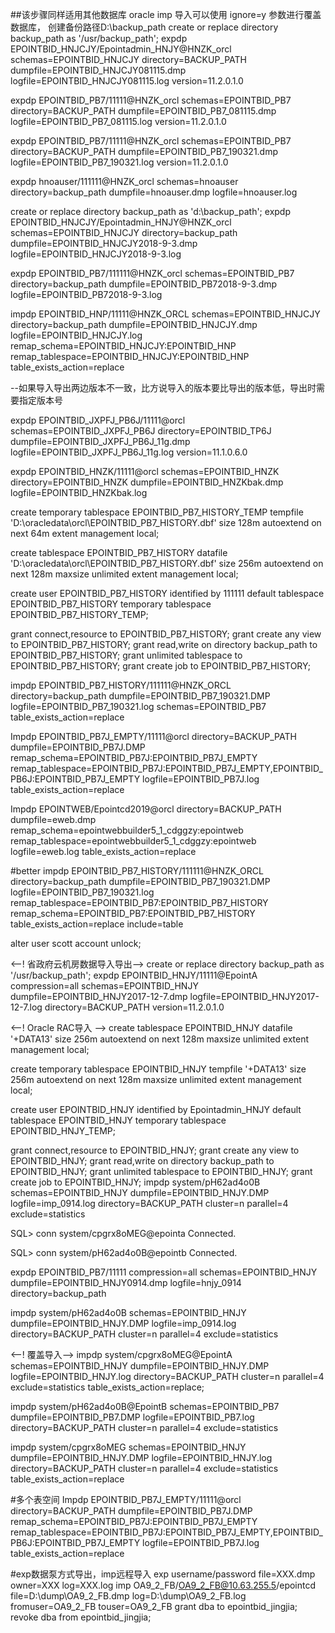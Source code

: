 ##该步骤同样适用其他数据库
oracle imp 导入可以使用 ignore=y 参数进行覆盖数据库，
创建备份路径D:\backup_path
create or replace directory backup_path as '/usr/backup_path';
expdp EPOINTBID_HNJCJY/Epointadmin_HNJY@HNZK_orcl schemas=EPOINTBID_HNJCJY directory=BACKUP_PATH dumpfile=EPOINTBID_HNJCJY081115.dmp logfile=EPOINTBID_HNJCJY081115.log version=11.2.0.1.0

expdp EPOINTBID_PB7/11111@HNZK_orcl schemas=EPOINTBID_PB7 directory=BACKUP_PATH dumpfile=EPOINTBID_PB7_081115.dmp logfile=EPOINTBID_PB7_081115.log version=11.2.0.1.0

expdp EPOINTBID_PB7/11111@HNZK_orcl schemas=EPOINTBID_PB7 directory=BACKUP_PATH dumpfile=EPOINTBID_PB7_190321.dmp logfile=EPOINTBID_PB7_190321.log version=11.2.0.1.0


expdp hnoauser/111111@HNZK_orcl schemas=hnoauser directory=backup_path dumpfile=hnoauser.dmp logfile=hnoauser.log

create or replace directory backup_path as 'd:\backup_path';
expdp EPOINTBID_HNJCJY/Epointadmin_HNJY@HNZK_orcl schemas=EPOINTBID_HNJCJY directory=backup_path dumpfile=EPOINTBID_HNJCJY2018-9-3.dmp logfile=EPOINTBID_HNJCJY2018-9-3.log

expdp EPOINTBID_PB7/111111@HNZK_orcl schemas=EPOINTBID_PB7 directory=backup_path dumpfile=EPOINTBID_PB72018-9-3.dmp logfile=EPOINTBID_PB72018-9-3.log

impdp EPOINTBID_HNP/11111@HNZK_ORCL schemas=EPOINTBID_HNJCJY directory=backup_path dumpfile=EPOINTBID_HNJCJY.dmp logfile=EPOINTBID_HNJCJY.log remap_schema=EPOINTBID_HNJCJY:EPOINTBID_HNP remap_tablespace=EPOINTBID_HNJCJY:EPOINTBID_HNP table_exists_action=replace

--如果导入导出两边版本不一致，比方说导入的版本要比导出的版本低，导出时需要指定版本号


expdp EPOINTBID_JXPFJ_PB6J/11111@orcl schemas=EPOINTBID_JXPFJ_PB6J directory=EPOINTBID_TP6J dumpfile=EPOINTBID_JXPFJ_PB6J_11g.dmp logfile=EPOINTBID_JXPFJ_PB6J_11g.log version=11.1.0.6.0


expdp EPOINTBID_HNZK/11111@orcl schemas=EPOINTBID_HNZK directory=EPOINTBID_HNZK dumpfile=EPOINTBID_HNZKbak.dmp logfile=EPOINTBID_HNZKbak.log


create temporary tablespace EPOINTBID_PB7_HISTORY_TEMP
tempfile 'D:\oracledata\orcl\EPOINTBID_PB7_HISTORY.dbf'
size 128m
autoextend on
next 64m
extent management local;

create tablespace EPOINTBID_PB7_HISTORY
datafile 'D:\oracledata\orcl\EPOINTBID_PB7_HISTORY.dbf'
size 256m
autoextend on
next 128m maxsize unlimited
extent management local;

create user EPOINTBID_PB7_HISTORY identified by 111111
default tablespace EPOINTBID_PB7_HISTORY
temporary tablespace EPOINTBID_PB7_HISTORY_TEMP;

grant connect,resource to EPOINTBID_PB7_HISTORY;
grant create any view to EPOINTBID_PB7_HISTORY;
grant read,write on directory backup_path to EPOINTBID_PB7_HISTORY;
grant unlimited tablespace to EPOINTBID_PB7_HISTORY;
grant create job to EPOINTBID_PB7_HISTORY;


impdp EPOINTBID_PB7_HISTORY/111111@HNZK_ORCL directory=backup_path dumpfile=EPOINTBID_PB7_190321.DMP logfile=EPOINTBID_PB7_190321.log schemas=EPOINTBID_PB7 table_exists_action=replace

Impdp EPOINTBID_PB7J_EMPTY/11111@orcl directory=BACKUP_PATH dumpfile=EPOINTBID_PB7J.DMP remap_schema=EPOINTBID_PB7J:EPOINTBID_PB7J_EMPTY remap_tablespace=EPOINTBID_PB7J:EPOINTBID_PB7J_EMPTY,EPOINTBID_PB6J:EPOINTBID_PB7J_EMPTY logfile=EPOINTBID_PB7J.log table_exists_action=replace

Impdp EPOINTWEB/Epointcd2019@orcl directory=BACKUP_PATH dumpfile=eweb.dmp remap_schema=epointwebbuilder5_1_cdggzy:epointweb remap_tablespace=epointwebbuilder5_1_cdggzy:epointweb logfile=eweb.log table_exists_action=replace

#better
impdp EPOINTBID_PB7_HISTORY/111111@HNZK_ORCL directory=backup_path dumpfile=EPOINTBID_PB7_190321.DMP logfile=EPOINTBID_PB7_190321.log remap_tablespace=EPOINTBID_PB7:EPOINTBID_PB7_HISTORY remap_schema=EPOINTBID_PB7:EPOINTBID_PB7_HISTORY table_exists_action=replace 
include=table


alter user scott account unlock;

<--! 省政府云机房数据导入导出-->
create or replace directory backup_path as '/usr/backup_path';
expdp EPOINTBID_HNJY/11111@EpointA  compression=all schemas=EPOINTBID_HNJY dumpfile=EPOINTBID_HNJY2017-12-7.dmp logfile=EPOINTBID_HNJY2017-12-7.log directory=BACKUP_PATH version=11.2.0.1.0

<--! Oracle RAC导入 -->
create tablespace EPOINTBID_HNJY
datafile '+DATA13'
size 256m
autoextend on
next 128m maxsize unlimited
extent management local;

create temporary tablespace EPOINTBID_HNJY
tempfile '+DATA13'
size 256m
autoextend on
next 128m maxsize unlimited
extent management local;



create user EPOINTBID_HNJY identified by Epointadmin_HNJY
default tablespace EPOINTBID_HNJY
temporary tablespace EPOINTBID_HNJY_TEMP;

grant connect,resource to EPOINTBID_HNJY;
grant create any view to EPOINTBID_HNJY;
grant read,write on directory backup_path to EPOINTBID_HNJY;
grant unlimited tablespace to EPOINTBID_HNJY;
grant create job to EPOINTBID_HNJY;
impdp system/pH62ad4o0B schemas=EPOINTBID_HNJY dumpfile=EPOINTBID_HNJY.DMP logfile=imp_0914.log directory=BACKUP_PATH cluster=n parallel=4 exclude=statistics

SQL> conn system/cpgrx8oMEG@epointa
Connected.

SQL> conn system/pH62ad4o0B@epointb
Connected.

expdp EPOINTBID_PB7/11111 compression=all schemas=EPOINTBID_HNJY dumpfile=EPOINTBID_HNJY0914.dmp logfile=hnjy_0914 directory=backup_path

impdp system/pH62ad4o0B schemas=EPOINTBID_HNJY dumpfile=EPOINTBID_HNJY.DMP logfile=imp_0914.log directory=BACKUP_PATH cluster=n parallel=4 exclude=statistics

<--! 覆盖导入-->
impdp system/cpgrx8oMEG@EpointA schemas=EPOINTBID_HNJY dumpfile=EPOINTBID_HNJY.DMP logfile=EPOINTBID_HNJY.log directory=BACKUP_PATH cluster=n parallel=4 exclude=statistics table_exists_action=replace;

impdp system/pH62ad4o0B@EpointB schemas=EPOINTBID_PB7 dumpfile=EPOINTBID_PB7.DMP logfile=EPOINTBID_PB7.log directory=BACKUP_PATH cluster=n parallel=4 exclude=statistics

impdp system/cpgrx8oMEG schemas=EPOINTBID_HNJY dumpfile=EPOINTBID_HNJY.DMP logfile=EPOINTBID_HNJY.log directory=BACKUP_PATH cluster=n parallel=4 exclude=statistics table_exists_action=replace


#多个表空间
Impdp EPOINTBID_PB7J_EMPTY/11111@orcl directory=BACKUP_PATH dumpfile=EPOINTBID_PB7J.DMP remap_schema=EPOINTBID_PB7J:EPOINTBID_PB7J_EMPTY remap_tablespace=EPOINTBID_PB7J:EPOINTBID_PB7J_EMPTY,EPOINTBID_PB6J:EPOINTBID_PB7J_EMPTY logfile=EPOINTBID_PB7J.log table_exists_action=replace


#exp数据泵方式导出，imp远程导入
exp username/password file=XXX.dmp owner=XXX log=XXX.log 
imp OA9_2_FB/OA9_2_FB@10.63.255.5/epointcd file=D:\dump\OA9_2_FB.dmp log=D:\dump\OA9_2_FB.log fromuser=OA9_2_FB touser=OA9_2_FB
grant dba to epointbid_jingjia;
revoke dba from epointbid_jingjia;
